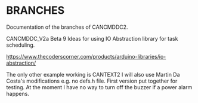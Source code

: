 # BRANCHES

Documentation of the branches of CANCMDDC2.



CANCMDDC_V2a Beta 9
Ideas for using IO Abstraction library for task scheduling.

https://www.thecoderscorner.com/products/arduino-libraries/io-abstraction/

The only other example working is CANTEXT2
I will also use Martin Da Costa's modifications e.g. no defs.h file.
First version put together for testing.
At the moment I have no way to turn off the buzzer if a power alarm happens.
